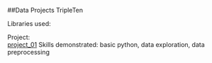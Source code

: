 ##Data Projects TripleTen 

Libraries used: 

Project:                                                                                
[project_01](https://github.com/L7-design/Data_projects_TripleTen/tree/main/project_01)
Skills demonstrated: 
basic python, data exploration, data preprocessing 

